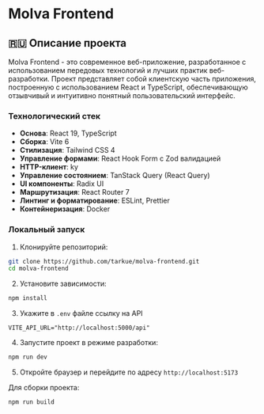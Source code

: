 # Molva Frontend

## 🇷🇺 Описание проекта

Molva Frontend - это современное веб-приложение, разработанное с использованием передовых технологий и лучших практик веб-разработки. Проект представляет собой клиентскую часть приложения, построенную с использованием React и TypeScript, обеспечивающую отзывчивый и интуитивно понятный пользовательский интерфейс.

### Технологический стек

- **Основа**: React 19, TypeScript
- **Сборка**: Vite 6
- **Стилизация**: Tailwind CSS 4
- **Управление формами**: React Hook Form с Zod валидацией
- **HTTP-клиент**: ky
- **Управление состоянием**: TanStack Query (React Query)
- **UI компоненты**: Radix UI
- **Маршрутизация**: React Router 7
- **Линтинг и форматирование**: ESLint, Prettier
- **Контейнеризация**: Docker

### Локальный запуск

1. Клонируйте репозиторий:

```bash
git clone https://github.com/tarkue/molva-frontend.git
cd molva-frontend
```

2. Установите зависимости:

```bash
npm install
```

3. Укажите в `.env` файле ссылку на API

```env
VITE_API_URL="http://localhost:5000/api"
```

4. Запустите проект в режиме разработки:

```bash
npm run dev
```

5. Откройте браузер и перейдите по адресу `http://localhost:5173`

Для сборки проекта:

```bash
npm run build
```
